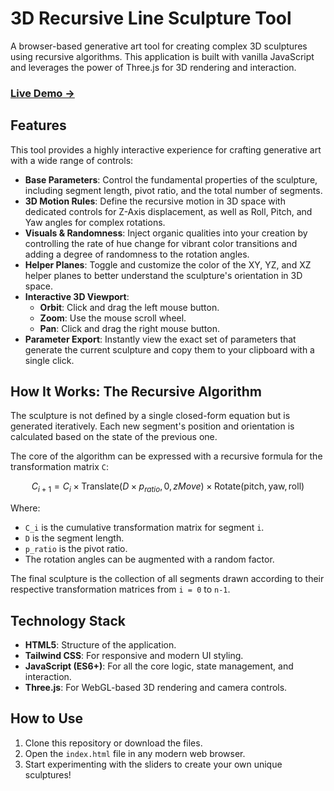 # 3D Recursive Line Sculpture Tool

A browser-based generative art tool for creating complex 3D sculptures using recursive algorithms. This application is built with vanilla JavaScript and leverages the power of Three.js for 3D rendering and interaction.

### [Live Demo →](https://klmtseng.github.io/3D_Sculputure/)

## Features

This tool provides a highly interactive experience for crafting generative art with a wide range of controls:

* **Base Parameters**: Control the fundamental properties of the sculpture, including segment length, pivot ratio, and the total number of segments.
* **3D Motion Rules**: Define the recursive motion in 3D space with dedicated controls for Z-Axis displacement, as well as Roll, Pitch, and Yaw angles for complex rotations.
* **Visuals & Randomness**: Inject organic qualities into your creation by controlling the rate of hue change for vibrant color transitions and adding a degree of randomness to the rotation angles.
* **Helper Planes**: Toggle and customize the color of the XY, YZ, and XZ helper planes to better understand the sculpture's orientation in 3D space.
* **Interactive 3D Viewport**:
    * **Orbit**: Click and drag the left mouse button.
    * **Zoom**: Use the mouse scroll wheel.
    * **Pan**: Click and drag the right mouse button.
* **Parameter Export**: Instantly view the exact set of parameters that generate the current sculpture and copy them to your clipboard with a single click.

## How It Works: The Recursive Algorithm

The sculpture is not defined by a single closed-form equation but is generated iteratively. Each new segment's position and orientation is calculated based on the state of the previous one.

The core of the algorithm can be expressed with a recursive formula for the transformation matrix `C`:

$$
C_{i+1} = C_i \times \text{Translate}(D \times p_{ratio}, 0, zMove) \times \text{Rotate}(\text{pitch}, \text{yaw}, \text{roll})
$$

Where:
* `C_i` is the cumulative transformation matrix for segment `i`.
* `D` is the segment length.
* `p_ratio` is the pivot ratio.
* The rotation angles can be augmented with a random factor.

The final sculpture is the collection of all segments drawn according to their respective transformation matrices from `i = 0` to `n-1`.

## Technology Stack

* **HTML5**: Structure of the application.
* **Tailwind CSS**: For responsive and modern UI styling.
* **JavaScript (ES6+)**: For all the core logic, state management, and interaction.
* **Three.js**: For WebGL-based 3D rendering and camera controls.

## How to Use

1.  Clone this repository or download the files.
2.  Open the `index.html` file in any modern web browser.
3.  Start experimenting with the sliders to create your own unique sculptures!
